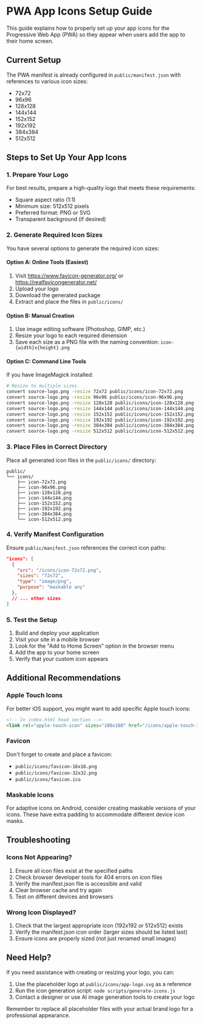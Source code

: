 # PWA App Icons Setup Guide

This guide explains how to properly set up your app icons for the Progressive Web App (PWA) so they appear when users add the app to their home screen.

## Current Setup

The PWA manifest is already configured in `public/manifest.json` with references to various icon sizes:
- 72x72
- 96x96
- 128x128
- 144x144
- 152x152
- 192x192
- 384x384
- 512x512

## Steps to Set Up Your App Icons

### 1. Prepare Your Logo

For best results, prepare a high-quality logo that meets these requirements:
- Square aspect ratio (1:1)
- Minimum size: 512x512 pixels
- Preferred format: PNG or SVG
- Transparent background (if desired)

### 2. Generate Required Icon Sizes

You have several options to generate the required icon sizes:

#### Option A: Online Tools (Easiest)
1. Visit https://www.favicon-generator.org/ or https://realfavicongenerator.net/
2. Upload your logo
3. Download the generated package
4. Extract and place the files in `public/icons/`

#### Option B: Manual Creation
1. Use image editing software (Photoshop, GIMP, etc.)
2. Resize your logo to each required dimension
3. Save each size as a PNG file with the naming convention: `icon-{width}x{height}.png`

#### Option C: Command Line Tools
If you have ImageMagick installed:
```bash
# Resize to multiple sizes
convert source-logo.png -resize 72x72 public/icons/icon-72x72.png
convert source-logo.png -resize 96x96 public/icons/icon-96x96.png
convert source-logo.png -resize 128x128 public/icons/icon-128x128.png
convert source-logo.png -resize 144x144 public/icons/icon-144x144.png
convert source-logo.png -resize 152x152 public/icons/icon-152x152.png
convert source-logo.png -resize 192x192 public/icons/icon-192x192.png
convert source-logo.png -resize 384x384 public/icons/icon-384x384.png
convert source-logo.png -resize 512x512 public/icons/icon-512x512.png
```

### 3. Place Files in Correct Directory

Place all generated icon files in the `public/icons/` directory:
```
public/
└── icons/
    ├── icon-72x72.png
    ├── icon-96x96.png
    ├── icon-128x128.png
    ├── icon-144x144.png
    ├── icon-152x152.png
    ├── icon-192x192.png
    ├── icon-384x384.png
    └── icon-512x512.png
```

### 4. Verify Manifest Configuration

Ensure `public/manifest.json` references the correct icon paths:
```json
"icons": [
  {
    "src": "/icons/icon-72x72.png",
    "sizes": "72x72",
    "type": "image/png",
    "purpose": "maskable any"
  },
  // ... other sizes
]
```

### 5. Test the Setup

1. Build and deploy your application
2. Visit your site in a mobile browser
3. Look for the "Add to Home Screen" option in the browser menu
4. Add the app to your home screen
5. Verify that your custom icon appears

## Additional Recommendations

### Apple Touch Icons
For better iOS support, you might want to add specific Apple touch icons:
```html
<!-- In index.html head section -->
<link rel="apple-touch-icon" sizes="180x180" href="/icons/apple-touch-icon.png">
```

### Favicon
Don't forget to create and place a favicon:
- `public/icons/favicon-16x16.png`
- `public/icons/favicon-32x32.png`
- `public/icons/favicon.ico`

### Maskable Icons
For adaptive icons on Android, consider creating maskable versions of your icons. These have extra padding to accommodate different device icon masks.

## Troubleshooting

### Icons Not Appearing?
1. Ensure all icon files exist at the specified paths
2. Check browser developer tools for 404 errors on icon files
3. Verify the manifest.json file is accessible and valid
4. Clear browser cache and try again
5. Test on different devices and browsers

### Wrong Icon Displayed?
1. Check that the largest appropriate icon (192x192 or 512x512) exists
2. Verify the manifest.json icon order (larger sizes should be listed last)
3. Ensure icons are properly sized (not just renamed small images)

## Need Help?

If you need assistance with creating or resizing your logo, you can:
1. Use the placeholder logo at `public/icons/app-logo.svg` as a reference
2. Run the icon generation script: `node scripts/generate-icons.js`
3. Contact a designer or use AI image generation tools to create your logo

Remember to replace all placeholder files with your actual brand logo for a professional appearance.